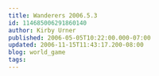 ```yaml
---
title: Wanderers 2006.5.3
id: 114685006291860140
author: Kirby Urner
published: 2006-05-05T10:22:00.000-07:00
updated: 2006-11-15T11:43:17.200-08:00
blog: world_game
tags: 
---
```


